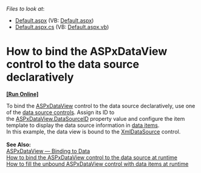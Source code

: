 <!-- default file list -->
*Files to look at*:

* [Default.aspx](./CS/Default.aspx) (VB: [Default.aspx](./VB/Default.aspx))
* [Default.aspx.cs](./CS/Default.aspx.cs) (VB: [Default.aspx.vb](./VB/Default.aspx.vb))
<!-- default file list end -->
# How to bind the ASPxDataView control to the data source declaratively
<!-- run online -->
**[[Run Online]](https://codecentral.devexpress.com/t358208/)**
<!-- run online end -->


To bind the <a href="https://documentation.devexpress.com/#AspNet/clsDevExpressWebASPxDataViewtopic">ASPxDataView</a> control to the data source declaratively, use one of the <a href="https://msdn.microsoft.com/en-us/library/ms247258.aspx">data source controls</a>. Assign its ID to the <a href="https://documentation.devexpress.com/#AspNet/DevExpressWebASPxDataWebControl_DataSourceIDtopic">ASPxDataView.DataSourceID</a> property value and configure the item template to display the data source information in <a href="http://help.devexpress.com/#AspNet/CustomDocument115725">data items</a>.<br>In this example, the data view is bound to the <a href="https://msdn.microsoft.com/en-us/library/system.web.ui.webcontrols.xmldatasource(v=vs.110).aspx">XmlDataSource</a> control.<br><br><strong>See Also:<br></strong><a href="http://help.devexpress.com/#AspNet/CustomDocument115695">ASPxDataView — Binding to Data</a><br><a href="https://www.devexpress.com/Support/Center/p/T358210">How to bind the ASPxDataView</a><a href="https://www.devexpress.com/Support/Center/p/T358210"> c</a><a href="https://www.devexpress.com/Support/Center/p/T358210">ontrol</a><a href="https://www.devexpress.com/Support/Center/p/T358210"> to the data</a><a href="https://www.devexpress.com/Support/Center/p/T358210"> sour</a><a href="https://www.devexpress.com/Support/Center/p/T358210">ce</a><a href="https://www.devexpress.com/Support/Center/p/T358210"> at runtime</a><br><a href="https://www.devexpress.com/Support/Center/p/T358211">How to fill the unbound ASPxDataView control with data items at runtime</a>‌

<br/>


